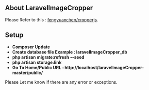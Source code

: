 ## About LaravelImageCropper

Please Refer to this : [fengyuanchen/cropperjs](https://github.com/fengyuanchen/cropperjs).

## Setup

- **Composer Update**
- **Create database file Example : laravelImageCropper_db**
- **php artisan migrate:refresh --seed**
- **php artisan storage:link**
- **Go To Home/Public URL : http://localhost/laravelImageCropper-master/public/**

Please Let me know if there are any error or exceptions.